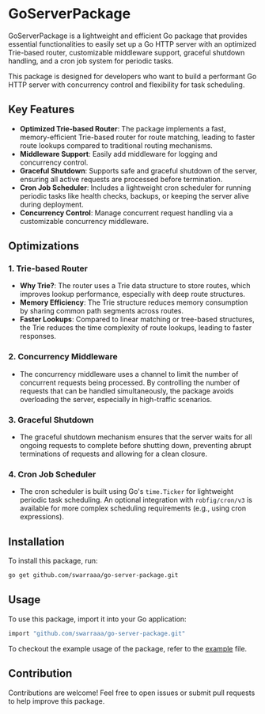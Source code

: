 # GoServerPackage

GoServerPackage is a lightweight and efficient Go package that provides essential functionalities to easily set up a Go HTTP server with an optimized Trie-based router, customizable middleware support, graceful shutdown handling, and a cron job system for periodic tasks.

This package is designed for developers who want to build a performant Go HTTP server with concurrency control and flexibility for task scheduling.

## Key Features

- **Optimized Trie-based Router**: The package implements a fast, memory-efficient Trie-based router for route matching, leading to faster route lookups compared to traditional routing mechanisms.
- **Middleware Support**: Easily add middleware for logging and concurrency control.
- **Graceful Shutdown**: Supports safe and graceful shutdown of the server, ensuring all active requests are processed before termination.
- **Cron Job Scheduler**: Includes a lightweight cron scheduler for running periodic tasks like health checks, backups, or keeping the server alive during deployment.
- **Concurrency Control**: Manage concurrent request handling via a customizable concurrency middleware.

## Optimizations

### 1. Trie-based Router

- **Why Trie?**: The router uses a Trie data structure to store routes, which improves lookup performance, especially with deep route structures.
- **Memory Efficiency**: The Trie structure reduces memory consumption by sharing common path segments across routes.
- **Faster Lookups**: Compared to linear matching or tree-based structures, the Trie reduces the time complexity of route lookups, leading to faster responses.

### 2. Concurrency Middleware

- The concurrency middleware uses a channel to limit the number of concurrent requests being processed. By controlling the number of requests that can be handled simultaneously, the package avoids overloading the server, especially in high-traffic scenarios.

### 3. Graceful Shutdown

- The graceful shutdown mechanism ensures that the server waits for all ongoing requests to complete before shutting down, preventing abrupt terminations of requests and allowing for a clean closure.

### 4. Cron Job Scheduler

- The cron scheduler is built using Go's `time.Ticker` for lightweight periodic task scheduling. An optional integration with `robfig/cron/v3` is available for more complex scheduling requirements (e.g., using cron expressions).

## Installation

To install this package, run:

```bash
go get github.com/swarraaa/go-server-package.git
```

## Usage

To use this package, import it into your Go application:

```bash
import "github.com/swarraaa/go-server-package.git"
```

To checkout the example usage of the package, refer to the [example](https://github.com/swarraaa/go-server-package/blob/main/USAGE.md) file.

## Contribution

Contributions are welcome! Feel free to open issues or submit pull requests to help improve this package.
